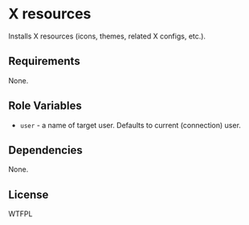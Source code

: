 X resources
===========

Installs X resources (icons, themes, related X configs, etc.).

Requirements
------------

None.

Role Variables
--------------

* `user` - a name of target user. Defaults to current (connection) user.

Dependencies
------------

None.

License
-------

WTFPL
